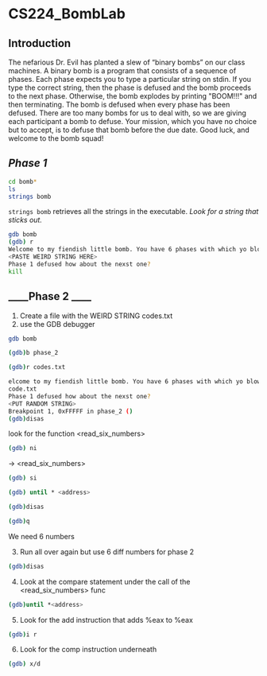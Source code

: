 # CS224_BombLab

## Introduction
The nefarious Dr. Evil has planted a slew of “binary bombs” on our class machines. A binary bomb is a
program that consists of a sequence of phases. Each phase expects you to type a particular string on stdin.
If you type the correct string, then the phase is defused and the bomb proceeds to the next phase. Otherwise,
the bomb explodes by printing "BOOM!!!" and then terminating. The bomb is defused when every phase
has been defused.
There are too many bombs for us to deal with, so we are giving each participant a bomb to defuse. Your
mission, which you have no choice but to accept, is to defuse that bomb before the due date. Good luck, and
welcome to the bomb squad!

## ___Phase 1___

```sh
cd bomb*
ls
strings bomb
```
`strings bomb` retrieves all the strings in the executable. _Look for a string that sticks out._
```sh
gdb bomb
(gdb) r
Welcome to my fiendish little bomb. You have 6 phases with which yo blow yourself up. Have a nice day!
<PASTE WEIRD STRING HERE>
Phase 1 defused how about the nexst one?
kill
```
## ____Phase  2 ____
1. Create a file with the WEIRD STRING codes.txt
2. use the GDB debugger
```sh
gdb bomb

```
```sh
(gdb)b phase_2

```
```sh
(gdb)r codes.txt
```
```sh
elcome to my fiendish little bomb. You have 6 phases with which yo blow yourself up. Have a nice day!
code.txt
Phase 1 defused how about the nexst one?
<PUT RANDOM STRING>
Breakpoint 1, 0xFFFFF in phase_2 ()
(gdb)disas
```
look for the function <read_six_numbers>
```sh
(gdb) ni
```
-> <read_six_numbers>
```sh
(gdb) si
```
```sh
(gdb) until * <address>
```
```sh
(gdb)disas
```
```sh
(gdb)q
```
We need 6 numbers

3. Run all over again but use 6 diff numbers for phase 2

```sh
(gdb)disas
```
4. Look at the compare statement under the call of the <read_six_numbers> func
```sh
(gdb)until *<address>
```
5. Look for the add instruction that adds %eax to %eax
```sh
(gdb)i r
```
6. Look for the comp instruction underneath
```sh
(gdb) x/d
```

